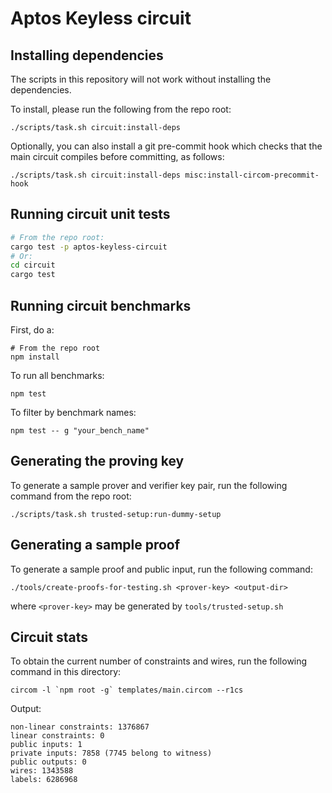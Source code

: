 # Aptos Keyless circuit

## Installing dependencies

The scripts in this repository will not work without installing the dependencies.

To install, please run the following from the repo root:

```
./scripts/task.sh circuit:install-deps
```

Optionally, you can also install a git pre-commit hook which checks that
the main circuit compiles before committing, as follows:

```
./scripts/task.sh circuit:install-deps misc:install-circom-precommit-hook
```

## Running circuit unit tests

```bash
# From the repo root:
cargo test -p aptos-keyless-circuit
# Or:
cd circuit
cargo test
```

## Running circuit benchmarks

First, do a:
```
# From the repo root
npm install
```

To run all benchmarks:
```
npm test
```

To filter by benchmark names:
```
npm test -- g "your_bench_name"
```

## Generating the proving key

To generate a sample prover and verifier key pair, run the following command from the repo root:

```
./scripts/task.sh trusted-setup:run-dummy-setup
```

## Generating a sample proof

To generate a sample proof and public input, run the following command:

```
./tools/create-proofs-for-testing.sh <prover-key> <output-dir>
```

where `<prover-key>` may be generated by `tools/trusted-setup.sh`

## Circuit stats

To obtain the current number of constraints and wires, run the following
command in this directory:

```
circom -l `npm root -g` templates/main.circom --r1cs
```

Output:
```
non-linear constraints: 1376867
linear constraints: 0
public inputs: 1
private inputs: 7858 (7745 belong to witness)
public outputs: 0
wires: 1343588
labels: 6286968
```
